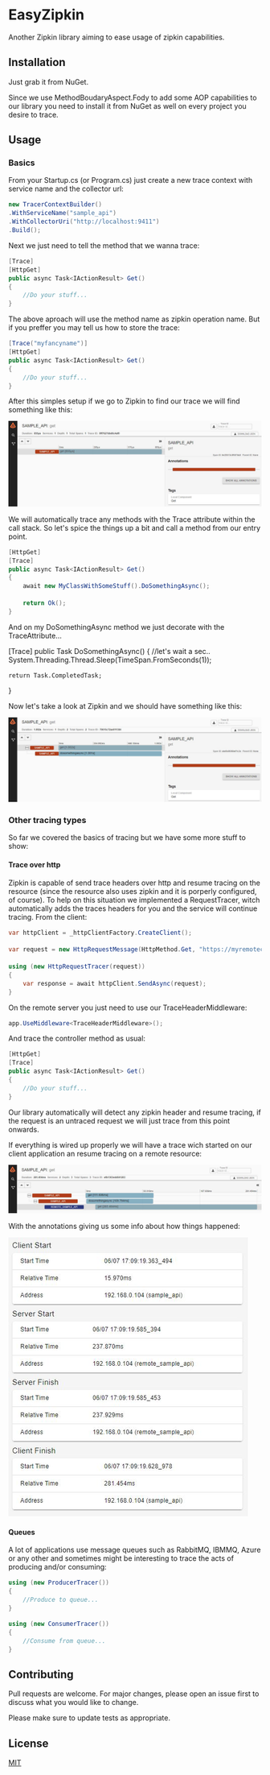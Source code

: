 # EasyZipkin

Another Zipkin library aiming to ease usage of zipkin capabilities.

## Installation

Just grab it from NuGet.

Since we use MethodBoudaryAspect.Fody to add some AOP capabilities to our library you need to install it from NuGet as well on every project you desire to trace.

## Usage

### Basics

From your Startup.cs (or Program.cs) just create a new trace context with service name and the collector url:

```C#
new TracerContextBuilder()
.WithServiceName("sample_api")
.WithCollectorUri("http://localhost:9411")
.Build();
```
Next we just need to tell the method that we wanna trace:

```C# 
[Trace]
[HttpGet]
public async Task<IActionResult> Get()
{
	//Do your stuff...
}
```

The above aproach will use the method name as zipkin operation name.
But if you preffer you may tell us how to store the trace:

```C# 
[Trace("myfancyname")]
[HttpGet]
public async Task<IActionResult> Get()
{
	//Do your stuff...
}
```

After this simples setup if we go to Zipkin to find our trace we will find something like this:

![Alt text](https://github.com/lfppfaria/EasyZipkin/blob/master/Images/FirstTrace.JPG?raw=true)

We will automatically trace any methods with the Trace attribute within the call stack.
So let's spice the things up a bit and call a method from our entry point.

```C# 
[HttpGet]
[Trace]
public async Task<IActionResult> Get()
{
    await new MyClassWithSomeStuff().DoSomethingAsync();

    return Ok();
}
```
And on my DoSomethingAsync method we just decorate with the TraceAttribute...

[Trace]
public Task DoSomethingAsync()
{
	//let's wait a sec..
    System.Threading.Thread.Sleep(TimeSpan.FromSeconds(1));

    return Task.CompletedTask;
}

Now let's take a look at Zipkin and we should have something like this:

![Alt text](https://github.com/lfppfaria/EasyZipkin/blob/master/Images/NestedTrace.JPG?raw=true)

### Other tracing types

So far we covered the basics of tracing but we have some more stuff to show:

#### Trace over http

Zipkin is capable of send trace headers over http and resume tracing on the resource (since the resource also uses zipkin and it is porperly configured, of course).
To help on this situation we implemented a RequestTracer, witch automatically adds the traces headers for you and the service will continue tracing.
From the client:

```C#
var httpClient = _httpClientFactory.CreateClient();

var request = new HttpRequestMessage(HttpMethod.Get, "https://myremotecall");

using (new HttpRequestTracer(request))
{
    var response = await httpClient.SendAsync(request);
}
```
On the remote server you just need to use our TraceHeaderMiddleware:

```C#
app.UseMiddleware<TraceHeaderMiddleware>();
```
And trace the controller method as usual:

```C#
[HttpGet]
[Trace]
public async Task<IActionResult> Get()
{
    //Do your stuff...            
}
```
Our library automatically will detect any zipkin header and resume tracing, if the request is an untraced request we will just trace from this point onwards.

If everything is wired up properly we will have a trace wich started on our client application an resume tracing on a remote resource:

![Alt text](https://github.com/lfppfaria/EasyZipkin/blob/master/Images/RemoteTraceTimeline.JPG?raw=true)

With the annotations giving us some info about how things happened:

![Alt text](https://github.com/lfppfaria/EasyZipkin/blob/master/Images/RemoteTraceAnnotations.JPG?raw=true)

#### Queues

A lot of applications use message queues such as RabbitMQ, IBMMQ, Azure or any other and sometimes might be interesting to trace the acts of producing and/or consuming:

```C#
using (new ProducerTracer())
{
    //Produce to queue...
}
```
```C#
using (new ConsumerTracer())
{
    //Consume from queue...
}
```

## Contributing
Pull requests are welcome. For major changes, please open an issue first to discuss what you would like to change.

Please make sure to update tests as appropriate.

## License
[MIT](https://choosealicense.com/licenses/mit/)